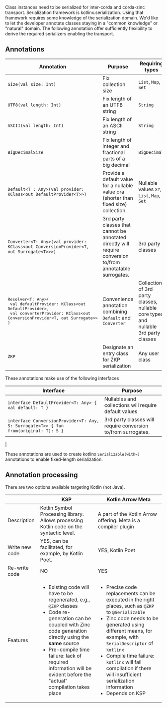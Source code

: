 Class instances need to be serialized for inter-corda and corda-zinc transport. Serialization framework is kotlinx.serialization.
Using that framework requires some knowledge of the serialization domain. We'd like to let the developer annotate
classes staying in a "common knowledge" or "natural" domain. The following annotation offer sufficiently flexibility to
derive the required serializers enabling the transport.

## Annotations

| Annotation | Purpose | Requiring types |
| --- | --- | --- |
| `Size(val size: Int)` | Fix collection size | `List`, `Map`, `Set` |
| `UTF8(val length: Int)` | Fix length of an UTF8 string | `String` | 
| `ASCII(val length: Int)` | Fix length of an ASCII string | `String` | 
|`BigDecimalSize`| Fix length of integer and fractional parts of a big decimal | `BigDecimal`|
| `Default<T : Any>(val provider: KClass<out DefaultProvider<T>>)` | Provide a default value for a nullable value ora (shorter than fixed size) collection. | Nullable values `X?`, `List`, `Map`, `Set` | 
| `Converter<T: Any>(val provider: KClass<out ConversionProvider<T, out Surrogate<T>>>)` | 3rd party classes that cannot be annotated directly will require conversion to/from annotatable surrogates. | 3rd party classes | 
|<pre>Resolver<T: Any>(<br>    val defaultProvider: KClass<out DefaultProvider<T>>,<br>    val converterProvider: KClass<out ConversionProvider<T, out Surrogate<T>>><br>)</pre>|Convenience annotation combining `Default` and `Converter` | Collections of 3rd party classes, nullable core types and nullable 3rd party classes | 
|`ZKP`| Designate an entry class for ZKP serialization | Any user class|

These annotations make use of the following interfaces

|Interface | Purpose |
| ---- | ---- |
```interface DefaultProvider<T: Any> { val default: T }``` | Nullables and collections will require default values |
```interface ConversionProvider<T: Any, S: Surrogate<T>> { fun from(original: T): S }``` | 3rd party classes will require conversion to/from surrogates.
|

These annotations are used to create kotlinx `Serializable(with=)` annotations to enable fixed-length serialization.

## Annotation processing
There are two options available targeting Kotlin (not Java).

|     |KSP   | Kotlin Arrow Meta |
| --- | --- | --- |
| Description | Kotlin Symbol Processing library. Allows processing Kotlin code on the syntactic level. | A part of the Kotlin Arrow offering. Meta is a compiler plugin |
| Write new code| YES, can be facilitated, for example, by Kotlin Poet. | YES, Kotlin Poet|
| Re-write code | NO | YES|
| Features | <ul><li>Existing code will have to be regenerated, e.g., `@ZKP` classes</li><li>Code re-generation can be coupled with Zinc code generation directly using the __same__ source</li><li>Pre-compile time failure: lack of required information will be evident before the "actual" compilation takes place</li></ul>| <ul><li>Precise code replacements can be executed in the right places, such as `@ZKP` to `@Serializable`</li><li>Zinc code needs to be generated using different means, for example, with `SerialDescriptor` of `kotlinx`</li><li>Compile time failure: `kotlinx` will fail compilation if there will insufficient serialization information</li><li>Depends on KSP</li></ul> |
